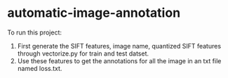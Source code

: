 # automatic-image-annotation

To run this project:

1. First generate the SIFT features, image name, quantized SIFT features through vectorize.py for train and test datset.
2. Use these features to get the annotations for all the image in an txt file named loss.txt.
